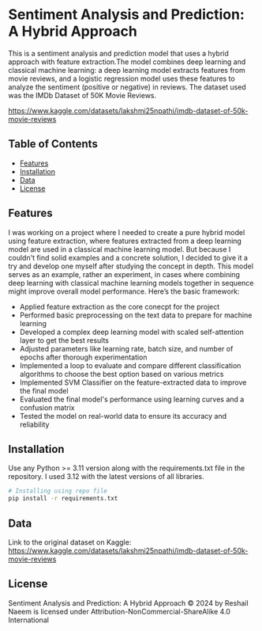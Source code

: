 # Sentiment Analysis and Prediction: A Hybrid Approach

This is a sentiment analysis and prediction model that uses a hybrid approach with feature extraction.The model combines deep learning and classical machine learning: a deep learning model extracts features from movie reviews, and a logistic regression model uses these features to analyze the sentiment (positive or negative) in reviews. The dataset used was the IMDb Dataset of 50K Movie Reviews.

https://www.kaggle.com/datasets/lakshmi25npathi/imdb-dataset-of-50k-movie-reviews

## Table of Contents
- [Features](#features)
- [Installation](#installation)
- [Data](#data)
- [License](#license)

## Features

I was working on a project where I needed to create a pure hybrid model using feature extraction, where features extracted from a deep learning model are used in a classical machine learning model. But because I couldn't find solid examples and a concrete solution, I decided to give it a try and develop one myself after studying the concept in depth. This model serves as an example, rather an experiment, in cases where combining deep learning with classical machine learning models together in sequence might improve overall model performance. Here’s the basic framework:

- Applied feature extraction as the core conecpt for the project
- Performed basic preprocessing on the text data to prepare for machine learning
- Developed a complex deep learning model with scaled self-attention layer to get the best results
- Adjusted parameters like learning rate, batch size, and number of epochs after thorough experimentation
- Implemented a loop to evaluate and compare different classification algorithms to choose the best option based on various metrics
- Implemented SVM Classifier on the feature-extracted data to improve the final model
- Evaluated the final model's performance using learning curves and a confusion matrix
- Tested the model on real-world data to ensure its accuracy and reliability

## Installation

Use any Python >= 3.11 version along with the requirements.txt file in the repository. I used 3.12 with the latest versions of all libraries.

```bash
# Installing using repo file
pip install -r requirements.txt
```

## Data
Link to the original dataset on Kaggle:
https://www.kaggle.com/datasets/lakshmi25npathi/imdb-dataset-of-50k-movie-reviews

## License

Sentiment Analysis and Prediction: A Hybrid Approach © 2024 by Reshail Naeem is licensed under Attribution-NonCommercial-ShareAlike 4.0 International 
